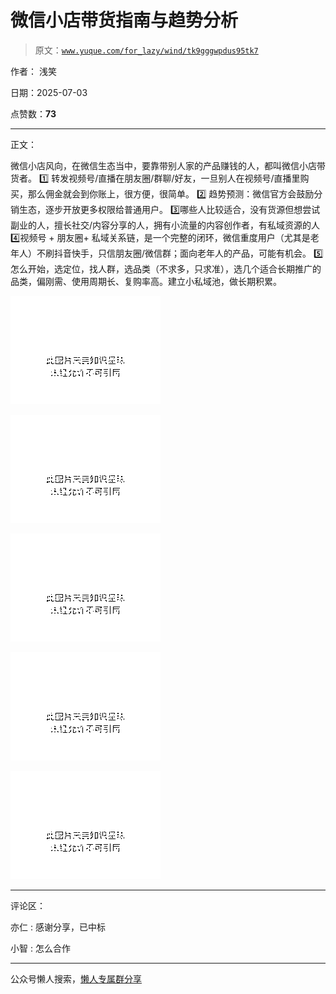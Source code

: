 # 微信小店带货指南与趋势分析

> 原文：[`www.yuque.com/for_lazy/wind/tk9gggwpdus95tk7`](https://www.yuque.com/for_lazy/wind/tk9gggwpdus95tk7)

作者： 浅笑

日期：2025-07-03

点赞数：**73**

* * *

正文：

微信小店风向，在微信生态当中，要靠带别人家的产品赚钱的人，都叫微信小店带货者。 1️⃣ 转发视频号/直播在朋友圈/群聊/好友，一旦别人在视频号/直播里购买，那么佣金就会到你账上，很方便，很简单。 2️⃣ 趋势预测：微信官方会鼓励分销生态，逐步开放更多权限给普通用户。 3️⃣哪些人比较适合，没有货源但想尝试副业的人，擅长社交/内容分享的人，拥有小流量的内容创作者，有私域资源的人 4️⃣视频号 + 朋友圈+
私域关系链，是一个完整的闭环，微信重度用户（尤其是老年人）不刷抖音快手，只信朋友圈/微信群；面向老年人的产品，可能有机会。 5️⃣怎么开始，选定位，找人群，选品类（不求多，只求准），选几个适合长期推广的品类，偏刚需、使用周期长、复购率高。建立小私域池，做长期积累。

![](img/ec8fbdba18171d61c4db0d79a3a120af.png "None")

![](img/a553bf51b8b7c32f3097a074f3693d16.png "None")

![](img/5be9702a82e5351ff29032a9c95a5a6f.png "None")

![](img/1dbc0746cdca6a903b9d85322aca9fdb.png "None")

![](img/0f2f6d30c284e99bebef38911209b3f0.png "None")

* * *

评论区：

亦仁 : 感谢分享，已中标

小智 : 怎么合作

* * *

公众号懒人搜索，[懒人专属群分享](https://lazybook.fun/#/blog/group)